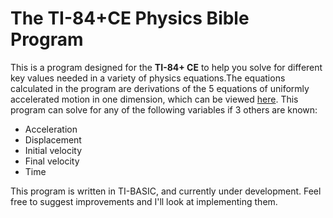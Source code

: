 # The TI-84+CE Physics Bible Program

This is a program designed for the **TI-84+ CE** to help you solve for different key values needed in a variety of physics equations.The equations calculated in the program are derivations of the 5 equations of uniformly accelerated motion in one dimension, which can be viewed [here](https://i.imgur.com/5MSZ8Nv.jpg). This program can solve for any of the following variables if 3 others are known:

* Acceleration
* Displacement
* Initial velocity
* Final velocity
* Time

This program is written in TI-BASIC, and currently under development. Feel free to suggest improvements and I'll look at implementing them.